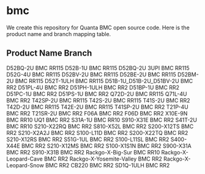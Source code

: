 # bmc
We create this repository for Quanta BMC open source code.
Here is the product name and branch mapping table.

Product Name                        Branch
----------------------------------------------------------
D52BQ-2U BMC	                      RR115
D52B-1U BMC	                        RR115
D52BQ-2U 3UPI BMC	                  RR115
D52G-4U BMC	                        RR115
D52BV-2U BMC	                      RR115
D52BE-2U BMC	                      RR115
D52BM-2U BMC	                      RR115
D52T-1ULH BMC	                      RR115
D51B-1U_D51B-2U_D51BV-2U BMC	      RR2
D51PL-4U BMC	                      RR2
D51PH-1ULH BMC	                    RR2
D51BP-1U BMC	                      RR2
D51PC-1U BMC	                      RR2
D51PS-1U BMC	                      RR2
Q72D-2U BMC	                        RR115
Q71L-4U BMC	                        RR2
T42SP-2U BMC	                      RR115
T42S-2U BMC	                        RR115
T41S-2U BMC	                        RR2
T42D-2U BMC	                        RR115
T42E-2U BMC	                        RR115
T41SP-2U BMC	                      RR2
T21P-4U BMC	                        RR2
T21SR-2U BMC	                      RR2
F06A BMC	                          RR2
F06D BMC	                          RR2
X10E-9N BMC	                        RR10
UQ1 BMC	                            RR2
S31A-1U BMC	                        RR10
S910-X31E BMC	                      RR2
S41T-2U BMC	                        RR10
S210-X22RQ BMC	                    RR2
S810-X52L BMC	                      RR2
S200-X12TS BMC	                    RR2
S210-X2A2J BMC	                    RR2
S100-L11D BMC	                      RR2
S200-X22TQ BMC	                    RR2
S210-X12RS BMC	                    RR2
S51G-1UL BMC	                      RR2
S100-L11SL BMC	                    RR2
S400-X44E BMC	                      RR2
S210-X12MS BMC	                    RR2
S100-X1S1N BMC	                    RR2
S900-X31A BMC	                      RR2
S910-X31B BMC	                      RR2
Rackgo-X-Big-Sur BMC	              RR10
Rackgo-X-Leopard-Cave BMC	          RR2
Rackgo-X-Yosemite-Valley BMC	      RR2
Rackgo-X-Leopard-Snow BMC	          RR2
CB220 BMC	                          RR2
SD1Q-1ULH BMC 	                    RR2

